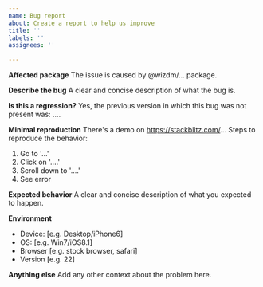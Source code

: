 ```yaml
---
name: Bug report
about: Create a report to help us improve
title: ''
labels: ''
assignees: ''

---
```


**Affected package**
The issue is caused by @wizdm/... package.

**Describe the bug**
A clear and concise description of what the bug is.

**Is this a regression?**
Yes, the previous version in which this bug was not present was: ....

**Minimal reproduction**
There's a demo on https://stackblitz.com/...
Steps to reproduce the behavior:
1. Go to '...'
2. Click on '....'
3. Scroll down to '....'
4. See error

**Expected behavior**
A clear and concise description of what you expected to happen.

**Environment**
 - Device: [e.g. Desktop/iPhone6]
 - OS: [e.g. Win7/iOS8.1]
 - Browser [e.g. stock browser, safari]
 - Version [e.g. 22]

**Anything else**
Add any other context about the problem here.
